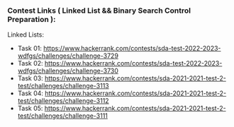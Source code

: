 ### Contest Links ( Linked List && Binary Search Control Preparation ):

Linked Lists:
- Task 01: https://www.hackerrank.com/contests/sda-test-2022-2023-wdfgs/challenges/challenge-3729
- Task 02: https://www.hackerrank.com/contests/sda-test-2022-2023-wdfgs/challenges/challenge-3730
- Task 03: https://www.hackerrank.com/contests/sda-2021-2021-test-2-test/challenges/challenge-3113
- Task 04: https://www.hackerrank.com/contests/sda-2021-2021-test-2-test/challenges/challenge-3112
- Task 05: https://www.hackerrank.com/contests/sda-2021-2021-test-2-test/challenges/challenge-3111 
